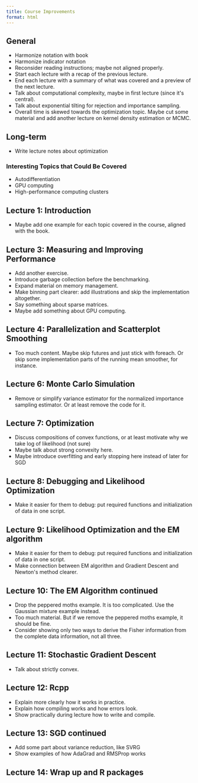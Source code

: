 ```yaml
---
title: Course Improvements
format: html
---
```


## General

- Harmonize notation with book
- Harmonize indicator notation
- Reconsider reading instructions; maybe not aligned properly.
- Start each lecture with a recap of the previous lecture.
- End each lecture with a summary of what was covered and a preview of the next
  lecture.
- Talk about computational complexity, maybe in first lecture (since it's
  central).
- Talk about exponential tilting for rejection and importance sampling.
- Overall time is skewed towards the optimization topic. Maybe cut some material
  and add another lecture on kernel density estimation or MCMC.

## Long-term

- Write lecture notes about optimization

### Interesting Topics that Could Be Covered

- Autodifferentiation
- GPU computing
- High-performance computing clusters

## Lecture 1: Introduction

- Maybe add one example for each topic covered in the course, aligned with the
  book.

## Lecture 3: Measuring and Improving Performance

- Add another exercise.
- Introduce garbage collection before the benchmarking.
- Expand material on memory management.
- Make binning part clearer: add illustrations and skip the implementation
  altogether.
- Say something about sparse matrices.
- Maybe add something about GPU computing.

## Lecture 4: Parallelization and Scatterplot Smoothing

- Too much content. Maybe skip futures and just stick with foreach. Or skip some
  implementation parts of the running mean smoother, for instance.

## Lecture 6: Monte Carlo Simulation

- Remove or simplify variance estimator for the normalized importance sampling
  estimator. Or at least remove the code for it.

## Lecture 7: Optimization

- Discuss compositions of convex functions, or at least motivate why we take log
  of likelihood (not sure)
- Maybe talk about strong convexity here.
- Maybe introduce overfitting and early stopping here instead of later for SGD

## Lecture 8: Debugging and Likelihood Optimization

- Make it easier for them to debug: put required functions and initialization of
  data in one script.

## Lecture 9: Likelihood Optimization and the EM algorithm

- Make it easier for them to debug: put required functions and initialization of
  data in one script.
- Make connection between EM algorithm and Gradient Descent and Newton's method
  clearer.

## Lecture 10: The EM Algorithm continued

- Drop the peppered moths example. It is too complicated. Use the Gaussian
  mixture example instead.
- Too much material. But if we remove the peppered moths example, it should be
  fine.
- Consider showing only two ways to derive the Fisher information from the
  complete data information, not all three.

## Lecture 11: Stochastic Gradient Descent

- Talk about strictly convex.

## Lecture 12: Rcpp

- Explain more clearly how it works in practice.
- Explain how compiling works and how errors look.
- Show practically during lecture how to write and compile.

## Lecture 13: SGD continued

- Add some part about variance reduction, like SVRG
- Show examples of how AdaGrad and RMSProp works

## Lecture 14: Wrap up and R packages
